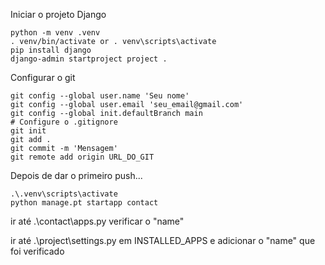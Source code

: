 Iniciar o projeto Django

```
python -m venv .venv
. venv/bin/activate or . venv\scripts\activate
pip install django
django-admin startproject project .
```

Configurar o git

```
git config --global user.name 'Seu nome'
git config --global user.email 'seu_email@gmail.com'
git config --global init.defaultBranch main
# Configure o .gitignore
git init
git add .
git commit -m 'Mensagem'
git remote add origin URL_DO_GIT
```
Depois de dar o primeiro push...

```
.\.venv\scripts\activate
python manage.pt startapp contact
```
ir até .\contact\apps.py
verificar o "name"

ir até .\project\settings.py em INSTALLED_APPS e adicionar o "name" que foi verificado